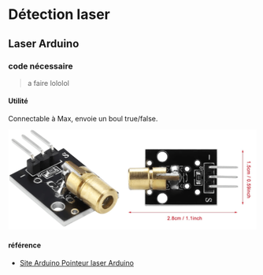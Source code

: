 # Détection laser

## Laser Arduino



### code nécessaire 
> a faire lololol


#### Utilité
Connectable à Max, envoie un boul true/false.

![image laser Arduino](assets/images/Diode-laser.png)

































#### référence
- [Site Arduino Pointeur laser Arduino](https://www.electronique-mixte.fr/projet-pointeur-laser-avec-arduino/)

